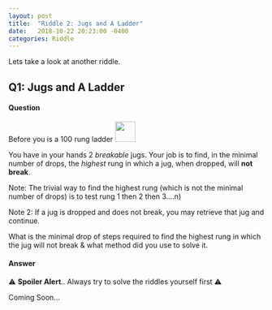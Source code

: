 ```yaml
---
layout: post
title:  "Riddle 2: Jugs and A Ladder"
date:   2018-10-22 20:23:00 -0400
categories: Riddle
---
```


Lets take a look at another riddle. 

## Q1: Jugs and A Ladder

#### Question
Before you is a 100 rung ladder <img src="http://clipart-library.com/img/686645.png" width=40/>

You have in your hands 2 *breakable* jugs.
Your job is to find, in the minimal number of drops, the *highest* rung in which a jug, when dropped, will **not break**.

Note: The trivial way to find the highest rung (which is not the minimal number of drops) is to test rung 1 then 2 then 3....n)

Note 2: If a jug is dropped and does not break, you may retrieve that jug and continue.

What is the minimal drop of steps required to find the highest rung in which the jug will not break & what method did you use to solve it.

#### Answer
⚠️ **Spoiler Alert**.. Always try to solve the riddles yourself first ⚠️ 

Coming Soon...
